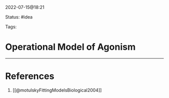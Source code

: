 2022-07-15@18:21

Status: #idea

Tags:

# Operational Model of Agonism






---
# References
1. [[@motulskyFittingModelsBiological2004]]